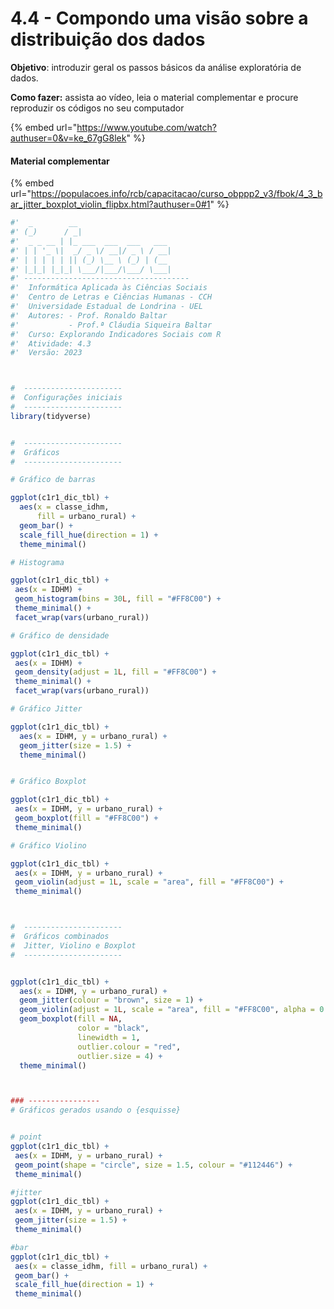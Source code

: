# 4.4 - Compondo uma visão sobre a distribuição dos dados

**Objetivo**: introduzir geral os passos básicos da análise exploratória de dados.

**Como fazer:** assista ao vídeo, leia o material complementar e procure reproduzir os códigos no seu computador

{% embed url="https://www.youtube.com/watch?authuser=0&v=ke_67gG8lek" %}

#### Material complementar

{% embed url="https://populacoes.info/rcb/capacitacao/curso_obppp2_v3/fbok/4_3_bar_jitter_boxplot_violin_flipbx.html?authuser=0#1" %}

```r
#'  _        __
#' (_)      / _|                 
#'  _ _ __ | |_ ___  ___  ___   ___  
#' | | '_ \|  _/ _ \/ __|/ _ \ / __| 
#' | | | | | || (_) \__ \ (_) | (__  
#' |_|_| |_|_| \___/|___/\___/ \___| 
#' -------------------------------------
#'  Informática Aplicada às Ciências Sociais
#'  Centro de Letras e Ciências Humanas - CCH
#'  Universidade Estadual de Londrina - UEL
#'  Autores: - Prof. Ronaldo Baltar
#'           - Prof.ª Cláudia Siqueira Baltar
#'  Curso: Explorando Indicadores Sociais com R 
#'  Atividade: 4.3
#'  Versão: 2023



#  ----------------------
#  Configurações iniciais 
#  ----------------------
library(tidyverse)


#  ----------------------
#  Gráficos 
#  ----------------------

# Gráfico de barras

ggplot(c1r1_dic_tbl) +
  aes(x = classe_idhm, 
      fill = urbano_rural) +
  geom_bar() +
  scale_fill_hue(direction = 1) +
  theme_minimal()

# Histograma 

ggplot(c1r1_dic_tbl) +
 aes(x = IDHM) +
 geom_histogram(bins = 30L, fill = "#FF8C00") +
 theme_minimal() +
 facet_wrap(vars(urbano_rural))

# Gráfico de densidade

ggplot(c1r1_dic_tbl) +
 aes(x = IDHM) +
 geom_density(adjust = 1L, fill = "#FF8C00") +
 theme_minimal() +
 facet_wrap(vars(urbano_rural))

# Gráfico Jitter

ggplot(c1r1_dic_tbl) +
  aes(x = IDHM, y = urbano_rural) +
  geom_jitter(size = 1.5) +
  theme_minimal()


# Gráfico Boxplot

ggplot(c1r1_dic_tbl) +
 aes(x = IDHM, y = urbano_rural) +
 geom_boxplot(fill = "#FF8C00") +
 theme_minimal()

# Gráfico Violino

ggplot(c1r1_dic_tbl) +
 aes(x = IDHM, y = urbano_rural) +
 geom_violin(adjust = 1L, scale = "area", fill = "#FF8C00") +
 theme_minimal()



#  ----------------------
#  Gráficos combinados
#  Jitter, Violino e Boxplot
#  ----------------------


ggplot(c1r1_dic_tbl) +
  aes(x = IDHM, y = urbano_rural) +
  geom_jitter(colour = "brown", size = 1) +
  geom_violin(adjust = 1L, scale = "area", fill = "#FF8C00", alpha = 0.6) +
  geom_boxplot(fill = NA, 
               color = "black", 
               linewidth = 1,
               outlier.colour = "red",
               outlier.size = 4) +
  theme_minimal()



### ----------------
# Gráficos gerados usando o {esquisse}


# point
ggplot(c1r1_dic_tbl) +
 aes(x = IDHM, y = urbano_rural) +
 geom_point(shape = "circle", size = 1.5, colour = "#112446") +
 theme_minimal()

#jitter
ggplot(c1r1_dic_tbl) +
 aes(x = IDHM, y = urbano_rural) +
 geom_jitter(size = 1.5) +
 theme_minimal()

#bar
ggplot(c1r1_dic_tbl) +
 aes(x = classe_idhm, fill = urbano_rural) +
 geom_bar() +
 scale_fill_hue(direction = 1) +
 theme_minimal()


```
